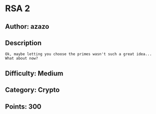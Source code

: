 # RSA 2

## Author: azazo

## Description
```
Ok, maybe letting you choose the primes wasn't such a great idea... What about now?
```

## Difficulty: Medium

## Category: Crypto

## Points: 300
